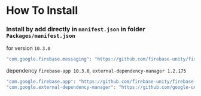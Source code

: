 # How To Install

### Install by add directly in `manifest.json` in folder `Packages/manifest.json`


for version `10.3.0`
```csharp
"com.google.firebase.messaging": "https://github.com/firebase-unity/firebase-messaging.git#10.3.0",
```


dependency `firebase-app 10.3.0`, `external-dependency-manager 1.2.175`
```csharp
"com.google.firebase.app": "https://github.com/firebase-unity/firebase-app.git#10.3.0",
"com.google.external-dependency-manager": "https://github.com/google-unity/external-dependency-manager.git#1.2.175",
```